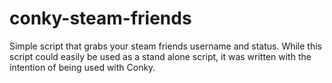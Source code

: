# conky-steam-friends
Simple script that grabs your steam friends username and status.  While this script could easily be used as a stand alone script, it was written with the intention of being used with Conky.

